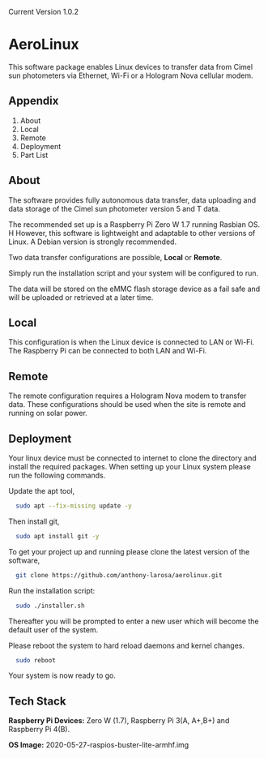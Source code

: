 Current Version 1.0.2
# AeroLinux

This software package enables Linux devices to transfer data from Cimel sun photometers via Ethernet, Wi-Fi or a Hologram Nova cellular modem.

## Appendix

1) About
2) Local
3) Remote
4) Deployment
5) Part List


## About

The software provides fully autonomous data transfer, data uploading and data storage of the Cimel sun photometer version 5 and T data.


The recommended set up is a Raspberry Pi Zero W 1.7 running Rasbian OS. H
However, this software is lightweight and adaptable to other versions of Linux. A Debian version is strongly recommended.


Two data transfer configurations are possible, **Local** or **Remote**.

Simply run the installation script and your system will be configured to run.

The data will be stored on the eMMC flash storage device as a fail safe and will be uploaded or retrieved at a later time.
## Local
This configuration is when the Linux device is connected to LAN or Wi-Fi. The Raspberry Pi can be connected to both LAN and Wi-Fi.
## Remote

The remote configuration requires a Hologram Nova modem to transfer data. These configurations should be used when the site is remote and running on solar power.
## Deployment
Your linux device must be connected to internet to clone the directory and install the required packages.
When setting up your Linux system please run the following commands.

Update the apt tool,
```bash
  sudo apt --fix-missing update -y
```
Then install git,
```bash
  sudo apt install git -y
```

To get your project up and running please clone the latest version of the software,
```bash
  git clone https://github.com/anthony-larosa/aerolinux.git
```


Run the installation script:
```bash
  sudo ./installer.sh
```
Thereafter you will be prompted to enter
a new user which will become the default user
of the system.

Please reboot the system to hard reload daemons and kernel changes.

```bash
  sudo reboot
```

Your system is now ready to go.



## Tech Stack

**Raspberry Pi Devices:** Zero W (1.7), Raspberry Pi 3(A, A+,B+) and Raspberry Pi 4(B).

**OS Image:** 2020-05-27-raspios-buster-lite-armhf.img

